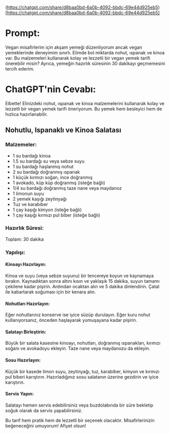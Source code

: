 (https://chatgpt.com/share/d8baa0bd-6a0b-4092-bbdc-69e44d925eb5)[https://chatgpt.com/share/d8baa0bd-6a0b-4092-bbdc-69e44d925eb5]

# Prompt: 
Vegan misafirlerim için akşam yemeği düzenliyorum ancak vegan yemeklerinde deneyimim sınırlı. Elimde bol miktarda nohut, ıspanak ve kinoa var. Bu malzemeleri kullanarak kolay ve lezzetli bir vegan yemek tarifi önerebilir misin? Ayrıca, yemeğin hazırlık süresinin 30 dakikayı geçmemesini tercih ederim.

# ChatGPT'nin Cevabı:
Elbette! Elinizdeki nohut, ıspanak ve kinoa malzemelerini kullanarak kolay ve lezzetli bir vegan yemek tarifi öneriyorum. Bu yemek hem besleyici hem de hızlıca hazırlanabilir.

## Nohutlu, Ispanaklı ve Kinoa Salatası
### Malzemeler:
* 1 su bardağı kinoa
* 1.5 su bardağı su veya sebze suyu
* 1 su bardağı haşlanmış nohut
* 2 su bardağı doğranmış ıspanak
* 1 küçük kırmızı soğan, ince doğranmış
* 1 avokado, küp küp doğranmış (isteğe bağlı)
* 1/4 su bardağı doğranmış taze nane veya maydanoz
* 1 limonun suyu
* 2 yemek kaşığı zeytinyağı
* Tuz ve karabiber
* 1 çay kaşığı kimyon (isteğe bağlı)
* 1 çay kaşığı kırmızı pul biber (isteğe bağlı)

### Hazırlık Süresi:
Toplam: 30 dakika

### Yapılışı:
#### Kinoayı Hazırlayın: 
Kinoa ve suyu (veya sebze suyunu) bir tencereye koyun ve kaynamaya bırakın. Kaynadıktan sonra altını kısın ve yaklaşık 15 dakika, suyun tamamı çekilene kadar pişirin. Ardından ocaktan alın ve 5 dakika dinlendirin. Çatal ile kabartarak soğuması için bir kenara alın.

#### Nohutları Hazırlayın: 
Eğer nohutlarınız konserve ise iyice süzüp durulayın. Eğer kuru nohut kullanıyorsanız, önceden haşlayarak yumuşayana kadar pişirin.

#### Salatayı Birleştirin:
Büyük bir salata kasesine kinoayı, nohutları, doğranmış ıspanakları, kırmızı soğanı ve avokadoyu ekleyin. Taze nane veya maydanozu da ekleyin.

#### Sosu Hazırlayın:
Küçük bir kasede limon suyu, zeytinyağı, tuz, karabiber, kimyon ve kırmızı pul biberi karıştırın. Hazırladığınız sosu salatanın üzerine gezdirin ve iyice karıştırın.

#### Servis Yapın:
Salatayı hemen servis edebilirsiniz veya buzdolabında bir süre bekletip soğuk olarak da servis yapabilirsiniz.

Bu tarif hem pratik hem de lezzetli bir seçenek olacaktır. Misafirlerinizin beğeneceğini umuyorum! Afiyet olsun!
